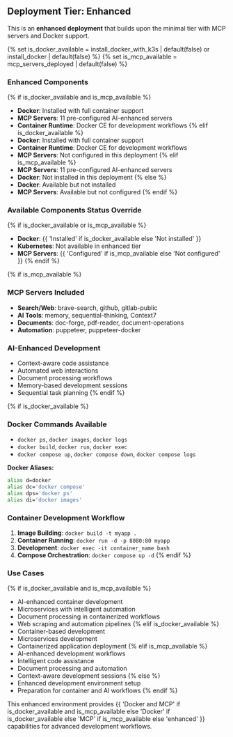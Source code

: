<!-- INCLUDE: config/CLAUDE.minimal.md -->

## Deployment Tier: Enhanced

This is an **enhanced deployment** that builds upon the minimal tier with MCP servers and Docker support.

{% set is_docker_available = install_docker_with_k3s | default(false) or install_docker | default(false) %}
{% set is_mcp_available = mcp_servers_deployed | default(false) %}

### Enhanced Components
{% if is_docker_available and is_mcp_available %}
- **Docker**: Installed with full container support
- **MCP Servers**: 11 pre-configured AI-enhanced servers
- **Container Runtime**: Docker CE for development workflows
{% elif is_docker_available %}
- **Docker**: Installed with full container support  
- **Container Runtime**: Docker CE for development workflows
- **MCP Servers**: Not configured in this deployment
{% elif is_mcp_available %}
- **MCP Servers**: 11 pre-configured AI-enhanced servers
- **Docker**: Not installed in this deployment
{% else %}
- **Docker**: Available but not installed
- **MCP Servers**: Available but not configured
{% endif %}

### Available Components Status Override
{% if is_docker_available or is_mcp_available %}
- **Docker**: {{ 'Installed' if is_docker_available else 'Not installed' }}
- **Kubernetes**: Not available in enhanced tier
- **MCP Servers**: {{ 'Configured' if is_mcp_available else 'Not configured' }}
{% endif %}

{% if is_mcp_available %}
### MCP Servers Included
- **Search/Web**: brave-search, github, gitlab-public
- **AI Tools**: memory, sequential-thinking, Context7  
- **Documents**: doc-forge, pdf-reader, document-operations
- **Automation**: puppeteer, puppeteer-docker

### AI-Enhanced Development
- Context-aware code assistance
- Automated web interactions
- Document processing workflows
- Memory-based development sessions
- Sequential task planning
{% endif %}

{% if is_docker_available %}
### Docker Commands Available
- `docker ps`, `docker images`, `docker logs`
- `docker build`, `docker run`, `docker exec`
- `docker compose up`, `docker compose down`, `docker compose logs`

**Docker Aliases:**
```bash
alias d=docker  
alias dc='docker compose'
alias dps='docker ps'
alias di='docker images'
```

### Container Development Workflow
1. **Image Building**: `docker build -t myapp .`
2. **Container Running**: `docker run -d -p 8080:80 myapp`
3. **Development**: `docker exec -it container_name bash`
4. **Compose Orchestration**: `docker compose up -d`
{% endif %}

### Use Cases
{% if is_docker_available and is_mcp_available %}
- AI-enhanced container development
- Microservices with intelligent automation
- Document processing in containerized workflows
- Web scraping and automation pipelines
{% elif is_docker_available %}
- Container-based development
- Microservices development
- Containerized application deployment
{% elif is_mcp_available %}
- AI-enhanced development workflows
- Intelligent code assistance
- Document processing and automation
- Context-aware development sessions
{% else %}
- Enhanced development environment setup
- Preparation for container and AI workflows
{% endif %}

This enhanced environment provides {{ 'Docker and MCP' if is_docker_available and is_mcp_available else 'Docker' if is_docker_available else 'MCP' if is_mcp_available else 'enhanced' }} capabilities for advanced development workflows.